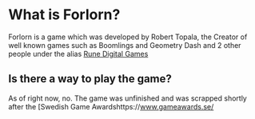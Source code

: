 # What is Forlorn?

Forlorn is a game which was developed by Robert Topala, the Creator of well known games such as Boomlings and Geometry Dash and 2 other people under the alias [Rune Digital Games](https://www.youtube.com/channel/UCDi6Bibo-8B32Q_cuEvWQJQ)

## Is there a way to play the game?

As of right now, no. The game was unfinished and was scrapped shortly after the [Swedish Game Awardshttps://www.gameawards.se/
